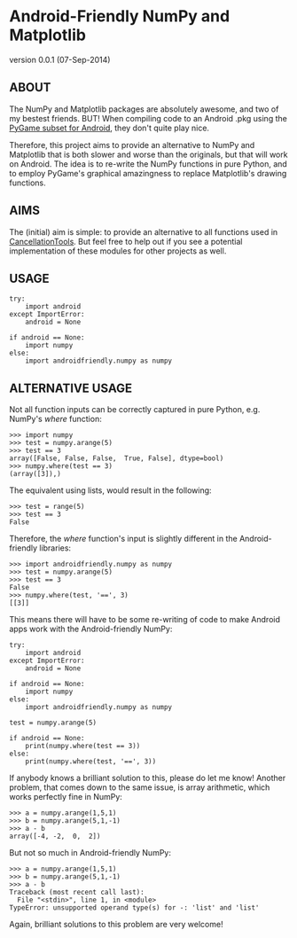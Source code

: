 Android-Friendly NumPy and Matplotlib
=====================================

version 0.0.1 (07-Sep-2014)


ABOUT
-----

The NumPy and Matplotlib packages are absolutely awesome, and two
of my bestest friends. BUT! When compiling code to an Android .pkg
using the [PyGame subset for Android](), they don't quite play nice.

Therefore, this project aims to provide an alternative to NumPy and
Matplotlib that is both slower and worse than the originals, but that
will work on Android. The idea is to re-write the NumPy functions in
pure Python, and to employ PyGame's graphical amazingness to replace
Matplotlib's drawing functions.


AIMS
----

The (initial) aim is simple: to provide an alternative to all
functions used in [CancellationTools](). But feel free to help out if
you see a potential implementation of these modules for other projects
as well.


USAGE
-----

~~~ .python
try:
	import android
except ImportError:
	android = None

if android == None:
	import numpy
else:
	import androidfriendly.numpy as numpy
~~~


ALTERNATIVE USAGE
-----------------

Not all function inputs can be correctly captured in pure Python, e.g.
NumPy's *where* function:

~~~ .python
>>> import numpy
>>> test = numpy.arange(5)
>>> test == 3
array([False, False, False,  True, False], dtype=bool)
>>> numpy.where(test == 3)
(array([3]),)
~~~

The equivalent using lists, would result in the following:

~~~ .python
>>> test = range(5)
>>> test == 3
False
~~~

Therefore, the *where* function's input is slightly different in the
Android-friendly libraries:

~~~ .python
>>> import androidfriendly.numpy as numpy
>>> test = numpy.arange(5)
>>> test == 3
False
>>> numpy.where(test, '==', 3)
[[3]]
~~~

This means there will have to be some re-writing of code to make Android
apps work with the Android-friendly NumPy:

~~~ .python
try:
	import android
except ImportError:
	android = None

if android == None:
	import numpy
else:
	import androidfriendly.numpy as numpy

test = numpy.arange(5)

if android == None:
	print(numpy.where(test == 3))
else:
	print(numpy.where(test, '==', 3))
~~~

If anybody knows a brilliant solution to this, please do let me know!
Another problem, that comes down to the same issue, is array arithmetic,
which works perfectly fine in NumPy:

~~~ .python
>>> a = numpy.arange(1,5,1)
>>> b = numpy.arange(5,1,-1)
>>> a - b
array([-4, -2,  0,  2])
~~~

But not so much in Android-friendly NumPy:

~~~ .python
>>> a = numpy.arange(1,5,1)
>>> b = numpy.arange(5,1,-1)
>>> a - b
Traceback (most recent call last):
  File "<stdin>", line 1, in <module>
TypeError: unsupported operand type(s) for -: 'list' and 'list'
~~~~

Again, brilliant solutions to this problem are very welcome!

